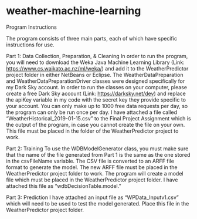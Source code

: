 # weather-machine-learning

Program Instructions

The program consists of three main parts, each of which have specific instructions for use.

Part 1: Data Collection, Preparation, & Cleaning
In order to run the program, you will need to download the Weka Java Machine Learning Library (Link: https://www.cs.waikato.ac.nz/ml/weka/) and add it to the WeatherPredictor project folder in either NetBeans or Eclipse. 
The WeatherDataPreparation and WeatherDataPreparationDriver classes were designed specifically for my Dark Sky account. In order to run the classes on your computer, please create a free Dark Sky account (Link: https://darksky.net/dev) and replace the apiKey variable in my code with the secret key they provide specific to your account. You can only make up to 1000 free data requests per day, so the program can only be run once per day. I have attached a file called “WeatherHistorical_2019-01-15.csv” to the Final Project Assignment which is the output of the program, in case you cannot create the file on your own. This file must be placed in the folder of the WeatherPredictor project to work.  

Part 2: Training
To use the WDBModelGenerator class, you must make sure that the name of the file generated from Part 1 is the same as the one stored in the csvFileName variable. 
The CSV file is converted to an ARFF file format to generate the model. The new ARFF file must be placed in the WeatherPredictor project folder to work.
The program will create a model file which must be placed in the WeatherPredictor project folder. I have attached this file as “wdbDecisionTable.model.”

Part 3: Prediction
I have attached an input file as “WPData_Inputv1.csv” which will need to be used to test the model generated. Place this file in the WeatherPredictor project folder. 

